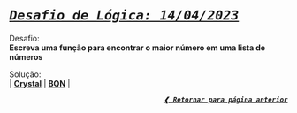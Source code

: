 [previous]: ../../../

# [**_`Desafio de Lógica: 14/04/2023`_**](#desafio-de-lógica-14042023)

Desafio: \
**Escreva uma função para encontrar o maior número em uma lista de números**

Solução: \
| [**Crystal**](./solution.cr)
| [**BQN**](./solution.bqn) |

<div align="right">

[**_`❰ Retornar para página anterior`_**][previous]

</div>
